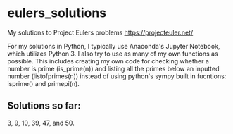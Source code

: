 # eulers_solutions
My solutions to Project Eulers problems https://projecteuler.net/

For my solutions in Python, I typically use Anaconda's Jupyter Notebook, which utilizes Python 3. I also try to use as many of my own functions as possible. This includes creating my own code for checking whether a number is prime (is_prime(n)) and listing all the primes below an inputted number (listofprimes(n)) instead of using python's sympy built in fucntions: isprime() and primepi(n).

## Solutions so far:
3, 9, 10, 39, 47, and 50.
